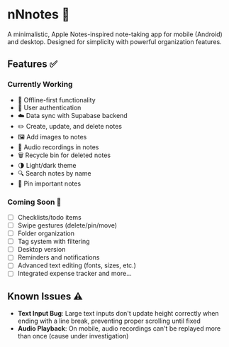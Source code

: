 # nNnotes 📝

A minimalistic, Apple Notes-inspired note-taking app for mobile (Android) and desktop. Designed for simplicity with powerful organization features.

## Features ✅

### Currently Working

- 📴 Offline-first functionality
- 🔐 User authentication
- ☁️ Data sync with Supabase backend
- ✏️ Create, update, and delete notes
- 🖼️ Add images to notes
- 🎤 Audio recordings in notes
- 🗑️ Recycle bin for deleted notes
- 🌗 Light/dark theme
- 🔍 Search notes by name
- 📌 Pin important notes

### Coming Soon 🚧

- [ ] Checklists/todo items
- [ ] Swipe gestures (delete/pin/move)
- [ ] Folder organization
- [ ] Tag system with filtering
- [ ] Desktop version
- [ ] Reminders and notifications
- [ ] Advanced text editing (fonts, sizes, etc.)
- [ ] Integrated expense tracker
      and more...

## Known Issues ⚠️

- **Text Input Bug**: Large text inputs don't update height correctly when ending with a line break, preventing proper scrolling until fixed
- **Audio Playback**: On mobile, audio recordings can't be replayed more than once (cause under investigation)

